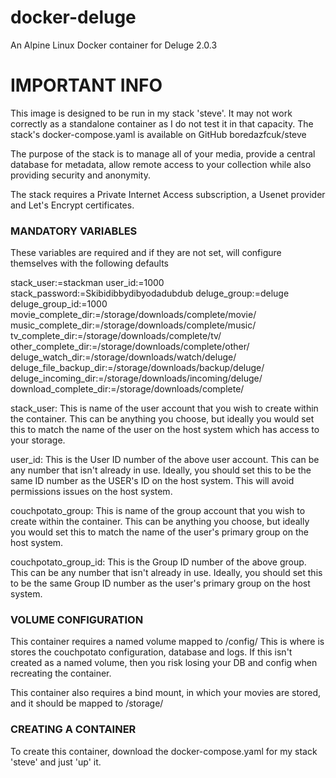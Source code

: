# docker-deluge
An Alpine Linux Docker container for Deluge 2.0.3

# IMPORTANT INFO

This image is designed to be run in my stack 'steve'. It may not work correctly as a standalone container as I do not test it in that capacity. The stack's docker-compose.yaml is available on GitHub boredazfcuk/steve

The purpose of the stack is to manage all of your media, provide a central database for metadata, allow remote access to your collection while also providing security and anonymity.

The stack requires a Private Internet Access subscription, a Usenet provider and Let's Encrypt certificates.

### MANDATORY VARIABLES

These variables are required and if they are not set, will configure themselves with the following defaults

stack_user:=stackman
user_id:=1000
stack_password:=Skibidibbydibyodadubdub
deluge_group:=deluge
deluge_group_id:=1000
movie_complete_dir:=/storage/downloads/complete/movie/
music_complete_dir:=/storage/downloads/complete/music/
tv_complete_dir:=/storage/downloads/complete/tv/
other_complete_dir:=/storage/downloads/complete/other/
deluge_watch_dir:=/storage/downloads/watch/deluge/
deluge_file_backup_dir:=/storage/downloads/backup/deluge/
deluge_incoming_dir:=/storage/downloads/incoming/deluge/
download_complete_dir:=/storage/downloads/complete/




stack_user: This is name of the user account that you wish to create within the container. This can be anything you choose, but ideally you would set this to match the name of the user on the host system which has access to your storage.

user_id: This is the User ID number of the above user account. This can be any number that isn't already in use. Ideally, you should set this to be the same ID number as the USER's ID on the host system. This will avoid permissions issues on the host system.

couchpotato_group: This is name of the group account that you wish to create within the container. This can be anything you choose, but ideally you would set this to match the name of the user's primary group on the host system.

couchpotato_group_id: This is the Group ID number of the above group. This can be any number that isn't already in use. Ideally, you should set this to be the same Group ID number as the user's primary group on the host system.

### VOLUME CONFIGURATION

This container requires a named volume mapped to /config/ This is where is stores the couchpotato configuration, database and logs. If this isn't created as a named volume, then you risk losing your DB and config when recreating the container.

This container also requires a bind mount, in which your movies are stored, and it should be mapped to /storage/

### CREATING A CONTAINER

To create this container, download the docker-compose.yaml for my stack 'steve' and just 'up' it.
